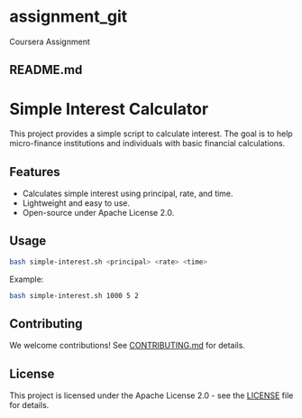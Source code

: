 # assignment_git
Coursera Assignment
## README.md

# Simple Interest Calculator

This project provides a simple script to calculate interest. The goal is to help micro-finance institutions and individuals with basic financial calculations.

## Features
- Calculates simple interest using principal, rate, and time.
- Lightweight and easy to use.
- Open-source under Apache License 2.0.

## Usage
```sh
bash simple-interest.sh <principal> <rate> <time>
```
Example:
```sh
bash simple-interest.sh 1000 5 2
```

## Contributing
We welcome contributions! See [CONTRIBUTING.md](CONTRIBUTING.md) for details.

## License
This project is licensed under the Apache License 2.0 - see the [LICENSE](LICENSE) file for details.
